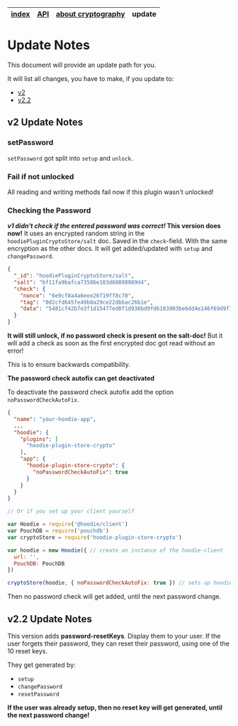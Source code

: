 | [index](../README.md) | [API](./api.md) | [about cryptography](./about_cryptography.md) | update |
|-----------------------|-----------------|-----------------------------------------------|--------|

# Update Notes

This document will provide an update path for you.

It will list all changes, you have to make, if you update to:

- [v2](#v2updatenotes)
- [v2.2](#v22updatenotes)

## v2 Update Notes

### setPassword

`setPassword` got split into `setup` and `unlock`.

### Fail if not unlocked

All reading and writing methods fail now if this plugin wasn't unlocked!

### Checking the Password

__*v1 didn't check if the entered password was correct!* This version does now!__
It uses an encrypted random string in the `hoodiePluginCryptoStore/salt` doc. Saved in the `check`-field. With the same encryption as the other docs. It will get added/updated with `setup` and `changePassword`.

```JSON
{
  "_id": "hoodiePluginCryptoStore/salt",
  "salt": "bf11fa9bafca73586e103d60898989d4",
  "check": {
    "nonce": "6e9cf8a4a6eee26f19ff8c70",
    "tag": "0d2cfd645fe49b8a29ce22dbbac26b1e",
    "data": "5481cf42b7e3f1d15477ed8f1d938bd9fd6103903be6dd4e146f69d9f124e34f33b7f ... this is 256 chars long ..."
  }
}
```

__It will still unlock, if no password check is present on the salt-doc!__ But it will add a check as soon as the first encrypted doc got read without an error!

This is to ensure backwards compatibility.

__The password check autofix can get deactivated__

To deactivate the password check autofix add the option `noPasswordCheckAutoFix`.


```json
{
  "name": "your-hoodie-app",
  ...
  "hoodie": {
    "plugins": [
      "hoodie-plugin-store-crypto"
    ],
    "app": {
      "hoodie-plugin-store-crypto": {
        "noPasswordCheckAutoFix": true
      }
    }
  }
}
```

```javascript
// Or if you set up your client yourself

var Hoodie = require('@hoodie/client')
var PouchDB = require('pouchdb')
var cryptoStore = require('hoodie-plugin-store-crypto')

var hoodie = new Hoodie({ // create an instance of the hoodie-client
  url: '',
  PouchDB: PouchDB
})

cryptoStore(hoodie, { noPasswordCheckAutoFix: true }) // sets up hoodie.cryptoStore
```

Then no password check will get added, until the next password change.

## v2.2 Update Notes

This version adds __password-resetKeys__. Display them to your user. If the user forgets their password, they can
reset their password, using one of the 10 reset keys.

They get generated by:
- `setup`
- `changePassword`
- `resetPassword`

__If the user was already setup, then no reset key will get generated, until the next password change!__
